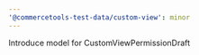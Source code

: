 ```yaml
---
'@commercetools-test-data/custom-view': minor
---
```


Introduce model for CustomViewPermissionDraft
